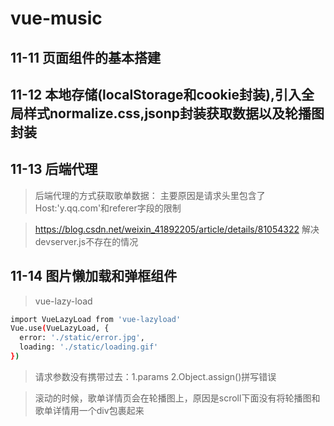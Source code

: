 # vue-music

## 11-11  页面组件的基本搭建

## 11-12  本地存储(localStorage和cookie封装),引入全局样式normalize.css,jsonp封装获取数据以及轮播图封装

## 11-13  后端代理
>后端代理的方式获取歌单数据： 主要原因是请求头里包含了Host:'y.qq.com'和referer字段的限制

>https://blog.csdn.net/weixin_41892205/article/details/81054322 解决devserver.js不存在的情况

## 11-14 图片懒加载和弹框组件
>vue-lazy-load
``` bash
import VueLazyLoad from 'vue-lazyload'
Vue.use(VueLazyLoad, {
  error: './static/error.jpg',
  loading: './static/loading.gif'
})
```

>请求参数没有携带过去：1.params  2.Object.assign()拼写错误

>滚动的时候，歌单详情页会在轮播图上，原因是scroll下面没有将轮播图和歌单详情用一个div包裹起来

